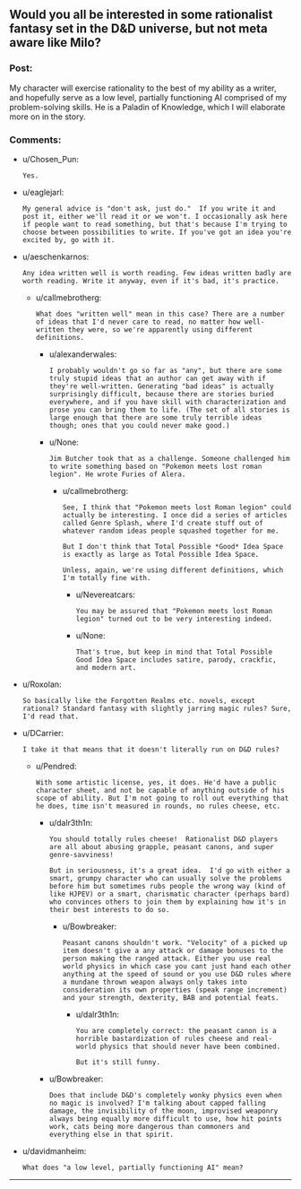 ## Would you all be interested in some rationalist fantasy set in the D&D universe, but not meta aware like Milo?

### Post:

My character will exercise rationality to the best of my ability as a writer, and hopefully serve as a low level, partially functioning AI comprised of my problem-solving skills. He is a Paladin of Knowledge, which I will elaborate more on in the story.

### Comments:

- u/Chosen_Pun:
  ```
  Yes.
  ```

- u/eaglejarl:
  ```
  My general advice is "don't ask, just do."  If you write it and post it, either we'll read it or we won't. I occasionally ask here if people want to read something, but that's because I'm trying to choose between possibilities to write. If you've got an idea you're excited by, go with it.
  ```

- u/aeschenkarnos:
  ```
  Any idea written well is worth reading. Few ideas written badly are worth reading. Write it anyway, even if it's bad, it's practice.
  ```

  - u/callmebrotherg:
    ```
    What does "written well" mean in this case? There are a number of ideas that I'd never care to read, no matter how well-written they were, so we're apparently using different definitions.
    ```

    - u/alexanderwales:
      ```
      I probably wouldn't go so far as "any", but there are some truly stupid ideas that an author can get away with if they're well-written. Generating "bad ideas" is actually surprisingly difficult, because there are stories buried everywhere, and if you have skill with characterization and prose you can bring them to life. (The set of all stories is large enough that there are some truly terrible ideas though; ones that you could never make good.)
      ```

    - u/None:
      ```
      Jim Butcher took that as a challenge. Someone challenged him to write something based on "Pokemon meets lost roman legion". He wrote Furies of Alera.
      ```

      - u/callmebrotherg:
        ```
        See, I think that "Pokemon meets lost Roman legion" could actually be interesting. I once did a series of articles called Genre Splash, where I'd create stuff out of whatever random ideas people squashed together for me. 

        But I don't think that Total Possible *Good* Idea Space is exactly as large as Total Possible Idea Space. 

        Unless, again, we're using different definitions, which I'm totally fine with.
        ```

        - u/Nevereatcars:
          ```
          You may be assured that "Pokemon meets lost Roman legion" turned out to be very interesting indeed.
          ```

        - u/None:
          ```
          That's true, but keep in mind that Total Possible Good Idea Space includes satire, parody, crackfic, and modern art.
          ```

- u/Roxolan:
  ```
  So basically like the Forgotten Realms etc. novels, except rational? Standard fantasy with slightly jarring magic rules? Sure, I'd read that.
  ```

- u/DCarrier:
  ```
  I take it that means that it doesn't literally run on D&D rules?
  ```

  - u/Pendred:
    ```
    With some artistic license, yes, it does. He'd have a public character sheet, and not be capable of anything outside of his scope of ability. But I'm not going to roll out everything that he does, time isn't measured in rounds, no rules cheese, etc.
    ```

    - u/dalr3th1n:
      ```
      You should totally rules cheese!  Rationalist D&D players are all about abusing grapple, peasant canons, and super genre-savviness!

      But in seriousness, it's a great idea.  I'd go with either a smart, grumpy character who can usually solve the problems before him but sometimes rubs people the wrong way (kind of like HJPEV) or a smart, charismatic character (perhaps bard) who convinces others to join them by explaining how it's in their best interests to do so.
      ```

      - u/Bowbreaker:
        ```
        Peasant canons shouldn't work. "Velocity" of a picked up item doesn't give a any attack or damage bonuses to the person making the ranged attack. Either you use real world physics in which case you cant just hand each other anything at the speed of sound or you use D&D rules where a mundane thrown weapon always only takes into consideration its own properties (speak range increment) and your strength, dexterity, BAB and potential feats.
        ```

        - u/dalr3th1n:
          ```
          You are completely correct: the peasant canon is a horrible bastardization of rules cheese and real-world physics that should never have been combined.

          But it's still funny.
          ```

    - u/Bowbreaker:
      ```
      Does that include D&D's completely wonky physics even when no magic is involved? I'm talking about capped falling damage, the invisibility of the moon, improvised weaponry always being equally more difficult to use, how hit points work, cats being more dangerous than commoners and everything else in that spirit.
      ```

- u/davidmanheim:
  ```
  What does "a low level, partially functioning AI" mean?
  ```

---


